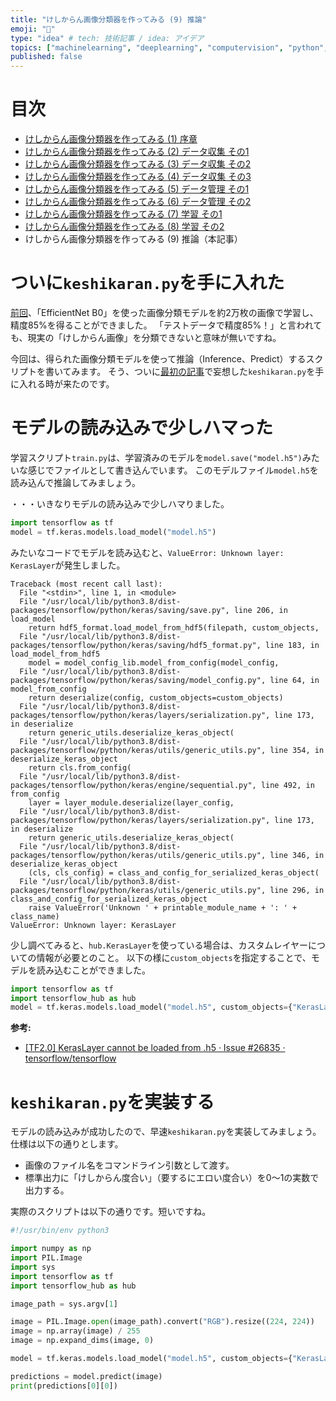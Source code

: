 ```yaml
---
title: "けしからん画像分類器を作ってみる (9) 推論"
emoji: "👙"
type: "idea" # tech: 技術記事 / idea: アイデア
topics: ["machinelearning", "deeplearning", "computervision", "python", "keras"]
published: false
---
```


# 目次

* [けしからん画像分類器を作ってみる (1) 序章](202102-pornography-classifier-1)
* [けしからん画像分類器を作ってみる (2) データ収集 その1](202102-pornography-classifier-2)
* [けしからん画像分類器を作ってみる (3) データ収集 その2](202102-pornography-classifier-3)
* [けしからん画像分類器を作ってみる (4) データ収集 その3](202103-pornography-classifier-4)
* [けしからん画像分類器を作ってみる (5) データ管理 その1](202103-pornography-classifier-5)
* [けしからん画像分類器を作ってみる (6) データ管理 その2](202103-pornography-classifier-6)
* [けしからん画像分類器を作ってみる (7) 学習 その1](202104-pornography-classifier-7)
* [けしからん画像分類器を作ってみる (8) 学習 その2](202104-pornography-classifier-8)
* けしからん画像分類器を作ってみる (9) 推論（本記事）

# ついに`keshikaran.py`を手に入れた

[前回](202104-pornography-classifier-8)、「EfficientNet B0」を使った画像分類モデルを約2万枚の画像で学習し、精度85%を得ることができました。
「テストデータで精度85%！」と言われても、現実の「けしからん画像」を分類できないと意味が無いですね。

今回は、得られた画像分類モデルを使って推論（Inference、Predict）するスクリプトを書いてみます。
そう、ついに[最初の記事](202102-pornography-classifier-1)で妄想した`keshikaran.py`を手に入れる時が来たのです。

# モデルの読み込みで少しハマった

学習スクリプト`train.py`は、学習済みのモデルを`model.save("model.h5")`みたいな感じでファイルとして書き込んでいます。
このモデルファイル`model.h5`を読み込んで推論してみましょう。

・・・いきなりモデルの読み込みで少しハマりました。

```py
import tensorflow as tf
model = tf.keras.models.load_model("model.h5")
```

みたいなコードでモデルを読み込むと、`ValueError: Unknown layer: KerasLayer`が発生しました。

```
Traceback (most recent call last):
  File "<stdin>", line 1, in <module>
  File "/usr/local/lib/python3.8/dist-packages/tensorflow/python/keras/saving/save.py", line 206, in load_model
    return hdf5_format.load_model_from_hdf5(filepath, custom_objects,
  File "/usr/local/lib/python3.8/dist-packages/tensorflow/python/keras/saving/hdf5_format.py", line 183, in load_model_from_hdf5
    model = model_config_lib.model_from_config(model_config,
  File "/usr/local/lib/python3.8/dist-packages/tensorflow/python/keras/saving/model_config.py", line 64, in model_from_config
    return deserialize(config, custom_objects=custom_objects)
  File "/usr/local/lib/python3.8/dist-packages/tensorflow/python/keras/layers/serialization.py", line 173, in deserialize
    return generic_utils.deserialize_keras_object(
  File "/usr/local/lib/python3.8/dist-packages/tensorflow/python/keras/utils/generic_utils.py", line 354, in deserialize_keras_object
    return cls.from_config(
  File "/usr/local/lib/python3.8/dist-packages/tensorflow/python/keras/engine/sequential.py", line 492, in from_config
    layer = layer_module.deserialize(layer_config,
  File "/usr/local/lib/python3.8/dist-packages/tensorflow/python/keras/layers/serialization.py", line 173, in deserialize
    return generic_utils.deserialize_keras_object(
  File "/usr/local/lib/python3.8/dist-packages/tensorflow/python/keras/utils/generic_utils.py", line 346, in deserialize_keras_object
    (cls, cls_config) = class_and_config_for_serialized_keras_object(
  File "/usr/local/lib/python3.8/dist-packages/tensorflow/python/keras/utils/generic_utils.py", line 296, in class_and_config_for_serialized_keras_object
    raise ValueError('Unknown ' + printable_module_name + ': ' + class_name)
ValueError: Unknown layer: KerasLayer
```

少し調べてみると、`hub.KerasLayer`を使っている場合は、カスタムレイヤーについての情報が必要とのこと。
以下の様に`custom_objects`を指定することで、モデルを読み込むことができました。

```py
import tensorflow as tf
import tensorflow_hub as hub
model = tf.keras.models.load_model("model.h5", custom_objects={"KerasLayer": hub.KerasLayer})
```

**参考:**

* [[TF2.0] KerasLayer cannot be loaded from .h5 · Issue #26835 · tensorflow/tensorflow](https://github.com/tensorflow/tensorflow/issues/26835)

# `keshikaran.py`を実装する

モデルの読み込みが成功したので、早速`keshikaran.py`を実装してみましょう。仕様は以下の通りとします。

* 画像のファイル名をコマンドライン引数として渡す。
* 標準出力に「けしからん度合い」（要するにエロい度合い）を0〜1の実数で出力する。

実際のスクリプトは以下の通りです。短いですね。

```py:keshikaran.py
#!/usr/bin/env python3

import numpy as np
import PIL.Image
import sys
import tensorflow as tf
import tensorflow_hub as hub

image_path = sys.argv[1]

image = PIL.Image.open(image_path).convert("RGB").resize((224, 224))
image = np.array(image) / 255
image = np.expand_dims(image, 0)

model = tf.keras.models.load_model("model.h5", custom_objects={"KerasLayer": hub.KerasLayer})

predictions = model.predict(image)
print(predictions[0][0])
```
